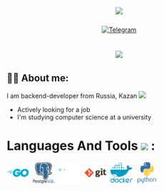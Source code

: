 <div id="header" align="center">
  <img src="https://media1.giphy.com/media/v1.Y2lkPTc5MGI3NjExaG9hcXgyaWd5ZjVsdHJnOHVsb2E2ZGV4YnUwdzlmMHMyb3dvZWtrdiZlcD12MV9pbnRlcm5hbF9naWZfYnlfaWQmY3Q9cw/zYi4Qdbs4LUmCrVD82/giphy.gif" width="250"/>
</div>

###

<div id="badges" align="center">
    <a href="https://t.me/MVXIMokda">
    <img src="https://img.shields.io/badge/telegram-blue?style=for-the-badge&logo=telegram" alt="Telegram"/>
    </a>
    <h1>
</h1>
</div>

<div id="header" align="center">
  <img src="https://i.gifer.com/yH.gif" width="190"/>
</div>

## :technologist: About me:
I am backend-developer from Russia, Kazan <img src="https://media0.giphy.com/media/v1.Y2lkPTc5MGI3NjExMjc3MmJza2QxbGF1czlyZDI4aHNpZmVqNDJib3hrMDJxY3R0MzJiaCZlcD12MV9pbnRlcm5hbF9naWZfYnlfaWQmY3Q9cw/WFZvB7VIXBgiz3oDXE/giphy.gif" width="20">
- Actively looking for a job
- I'm studying computer science at a university


<h1>
    Languages And Tools
    <img src="https://media1.giphy.com/media/v1.Y2lkPTc5MGI3NjExbnI5MGlmcnN1bzlodW1wMDI0OHZ5dzE4bHJ2MGg4eDYwaDZ6bmlvNyZlcD12MV9pbnRlcm5hbF9naWZfYnlfaWQmY3Q9cw/uhQuegHFqkVYuFMXMQ/giphy.gif
    " width="40px"/>
:
</h1>


<div>
  <img src="https://raw.githubusercontent.com/devicons/devicon/ca28c779441053191ff11710fe24a9e6c23690d6/icons/go/go-original-wordmark.svg" title="Go" alt="go" width="50" height="50"/>&nbsp;
  <img src="https://raw.githubusercontent.com/devicons/devicon/ca28c779441053191ff11710fe24a9e6c23690d6/icons/postgresql/postgresql-original-wordmark.svg" title="PostgreSQL" alt="PostgreSQL" width="50" height="50"/>&nbsp;
  <img src="https://raw.githubusercontent.com/devicons/devicon/ca28c779441053191ff11710fe24a9e6c23690d6/icons/grpc/grpc-original.svg" title="Python" alt="gRPC" width="50" height="50"/>&nbsp;
  <img src="https://raw.githubusercontent.com/devicons/devicon/ca28c779441053191ff11710fe24a9e6c23690d6/icons/git/git-original-wordmark.svg" title="Python" alt="Git" width="50" height="50"/>&nbsp;
  <img src="https://raw.githubusercontent.com/devicons/devicon/ca28c779441053191ff11710fe24a9e6c23690d6/icons/docker/docker-plain-wordmark.svg" title="Docker" alt="Docker" width="50" height="50"/>&nbsp;
  <img src="https://raw.githubusercontent.com/devicons/devicon/ca28c779441053191ff11710fe24a9e6c23690d6/icons/python/python-original-wordmark.svg" title="Python" alt="Python" width="50" height="50"/>
</div>






